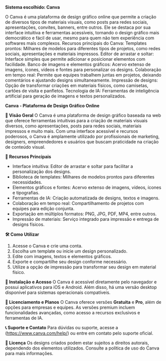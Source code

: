 **Sistema escolhido: Canva**

O Canva é uma plataforma de design gráfico online que permite a criação de diversos tipos de materiais visuais, como posts para redes sociais, apresentações, convites, banners, entre outros. Ele se destaca por sua interface intuitiva e ferramentas acessíveis, tornando o design gráfico mais democrático e fácil de usar, mesmo para quem não tem experiência com softwares mais complexos.
Recursos principais do Canva:
Templates prontos: Milhares de modelos para diferentes tipos de projetos, como redes sociais, apresentações e materiais impressos.
Editor de arrastar e soltar: Interface simples que permite adicionar e posicionar elementos com facilidade.
Banco de imagens e elementos gráficos: Acervo extenso de imagens, ícones, vídeos e fontes para personalizar os designs.
Colaboração em tempo real: Permite que equipes trabalhem juntas em projetos, deixando comentários e ajustando designs simultaneamente.
Impressão de designs: Opção de transformar criações em materiais físicos, como camisetas, cartões de visita e panfletos.
Tecnologia de IA: Ferramentas de inteligência artificial para geração de imagens e textos personalizados. 

**Canva - Plataforma de Design Gráfico Online**

**📌 Visão Geral**
O Canva é uma plataforma de design gráfico baseada na web que oferece ferramentas intuitivas para a criação de materiais visuais diversos, como apresentações, posts para redes sociais, materiais impressos e muito mais. Com uma interface acessível e recursos poderosos, o Canva é amplamente utilizado por profissionais de marketing, designers, empreendedores e usuários que buscam praticidade na criação de conteúdo visual.

**🚀 Recursos Principais**
- Interface intuitiva: Editor de arrastar e soltar para facilitar a personalização dos designs.
- Biblioteca de templates: Milhares de modelos prontos para diferentes necessidades.
- Elementos gráficos e fontes: Acervo extenso de imagens, vídeos, ícones e tipografias.
- Ferramentas de IA: Criação automatizada de designs, textos e imagens.
- Colaboração em tempo real: Compartilhamento de projetos com equipes para edição conjunta.
- Exportação em múltiplos formatos: PNG, JPG, PDF, MP4, entre outros.
- Impressão de materiais: Serviço integrado para impressão e entrega de designs físicos.

**🛠️ Como Utilizar**
1. Acesse o Canva e crie uma conta.
2. Escolha um template ou inicie um design personalizado.
3. Edite com imagens, textos e elementos gráficos.
4. Exporte e compartilhe seu design conforme necessário.
5. Utilize a opção de impressão para transformar seu design em material físico.

**🔧 Instalação e Acesso**
O Canva é acessível diretamente pelo navegador e possui aplicativos para iOS e Android. Além disso, há uma versão desktop disponível para sistemas operacionais compatíveis.

**🔑 Licenciamento e Planos**
O Canva oferece versões **Gratuita** e **Pro**, além de opções para empresas e equipes. As versões premium incluem funcionalidades avançadas, como acesso a recursos exclusivos e ferramentas de IA.

**📞 Suporte e Contato**
Para dúvidas ou suporte, acesse a (https://www.canva.com/help/) ou entre em contato pelo suporte oficial.

**📜 Licença**
Os designs criados podem estar sujeitos a direitos autorais, dependendo dos elementos utilizados. Consulte a política de uso do Canva para mais informações.


